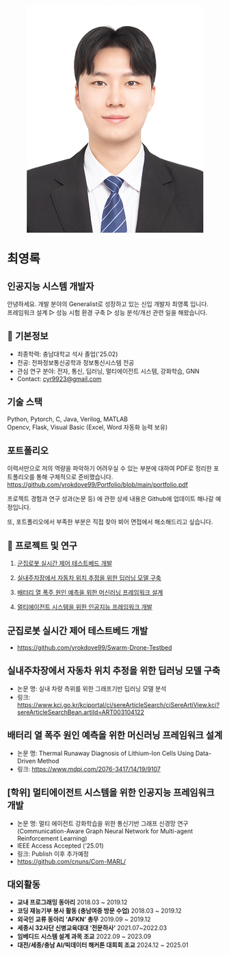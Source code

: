 
<p align="center">
    <img align="center" src="./img/mypicture.png">
</p>

# 최영록
## 인공지능 시스템 개발자
안녕하세요. 개발 분야의 Generalist로 성장하고 있는 신입 개발자 최영록 입니다.  
프레임워크 설계 ▷ 성능 시험 환경 구축 ▷ 성능 분석/개선 관련 일을 해왔습니다.

## 📃 기본정보
- 최종학력: 충남대학교 석사 졸업('25.02)
- 전공: 전파정보통신공학과 정보통신시스템 전공
- 관심 연구 분야: 전자, 통신, 딥러닝, 멀티에이전트 시스템, 강화학습, GNN
- Contact: cyr9923@gmail.com

## 기술 스택
Python, Pytorch, C, Java, Verilog, MATLAB  
Opencv, Flask, Visual Basic (Excel, Word 자동화 능력 보유)

## 포트폴리오
이력서만으로 저의 역량을 파악하기 어려우실 수 있는 부분에 대하여 PDF로 정리한 포트폴리오를 통해 구체적으로 준비했습니다.
https://github.com/yrokdove99/Portfolio/blob/main/portfolio.pdf

프로젝트 경험과 연구 성과(논문 등) 에 관한 상세 내용은 Github에 업데이트 해나갈 예정입니다.

또, 포트폴리오에서 부족한 부분은 직접 찾아 뵈어 면접에서 해소해드리고 싶습니다.


## 📗 프로젝트 및 연구

1. [군집로봇 실시간 제어 테스트베드 개발](#군집로봇-실시간-제어-테스트베드-개발)

1. [실내주차장에서 자동차 위치 추정을 위한 딥러닝 모델 구축](#실내주차장에서-자동차-위치-추정을-위한-딥러닝-모델-구축)

1. [배터리 열 폭주 원인 예측을 위한 머신러닝 프레임워크 설계](#배터리-열-폭주-원인-예측을-위한-머신러닝-프레임워크-설계)

1. [멀티에이전트 시스템을 위한 인공지능 프레임워크 개발](#멀티에이전트-시스템을-위한-인공지능-프레임워크-개발)

## **군집로봇 실시간 제어 테스트베드 개발**
- https://github.com/yrokdove99/Swarm-Drone-Testbed


## **실내주차장에서 자동차 위치 추정을 위한 딥러닝 모델 구축**
- 논문 명: 실내 차량 측위를 위한 그래프기반 딥러닝 모델 분석
- 링크: https://www.kci.go.kr/kciportal/ci/sereArticleSearch/ciSereArtiView.kci?sereArticleSearchBean.artiId=ART003104122


## **배터리 열 폭주 원인 예측을 위한 머신러닝 프레임워크 설계**
- 논문 명: Thermal Runaway Diagnosis of Lithium-Ion Cells Using Data-Driven Method
- 링크: https://www.mdpi.com/2076-3417/14/19/9107


## **[학위] 멀티에이전트 시스템을 위한 인공지능 프레임워크 개발**
- 논문 명: 멀티 에이전트 강화학습을 위한 통신기반 그래프 신경망 연구 (Communication-Aware Graph Neural Network for Multi-agent Reinforcement Learning)
- IEEE Access Accepted ('25.01)
- 링크: Publish 이후 추가예정
- https://github.com/cnuns/Com-MARL/


## 대외활동
- **교내 프로그래밍 동아리** 2018.03 ~ 2019.12
- **코딩 재능기부 봉사 활동 (충남여중 방문 수업)** 2018.03 ~ 2019.12
- **외국인 교류 동아리 ‘AFKN’ 총무** 2019.09 ~ 2019.12
- **세종시 32사단 신병교육대대 ‘전문하사’** 2021.07~2022.03
- **임베디드 시스템 설계 과목 조교** 2022.09 ~ 2023.09
- **대전/세종/충남 AI/빅데이터 해커톤 대회회 조교** 2024.12 ~ 2025.01


